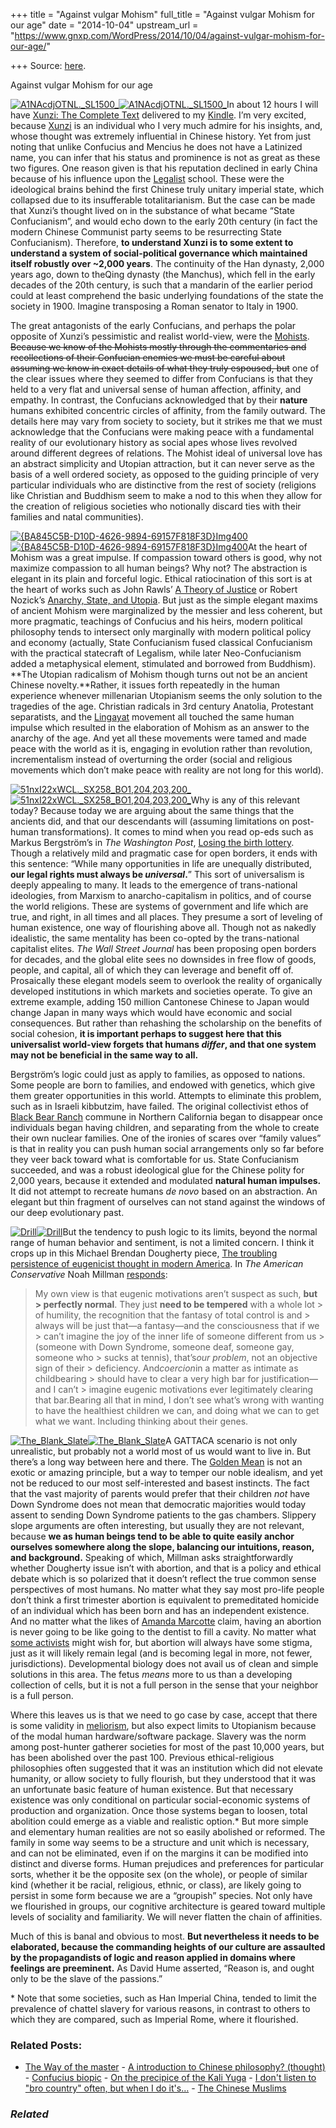 +++
title = "Against vulgar Mohism"
full_title = "Against vulgar Mohism for our age"
date = "2014-10-04"
upstream_url = "https://www.gnxp.com/WordPress/2014/10/04/against-vulgar-mohism-for-our-age/"

+++
Source: [here](https://www.gnxp.com/WordPress/2014/10/04/against-vulgar-mohism-for-our-age/).

Against vulgar Mohism for our age

[![A1NAcdjOTNL.\_SL1500\_](https://i0.wp.com/www.unz.com/wp-content/uploads/2014/10/A1NAcdjOTNL._SL1500_.jpg?resize=250%2C380)![A1NAcdjOTNL.\_SL1500\_](https://i0.wp.com/www.unz.com/wp-content/uploads/2014/10/A1NAcdjOTNL._SL1500_.jpg?resize=250%2C380)](https://www.amazon.com/exec/obidos/ASIN/B00KUCTP2M//geneexpressio-20)In about 12 hours I will have [Xunzi: The Complete Text](https://www.amazon.com/exec/obidos/ASIN/B00KUCTP2M//geneexpressio-20) delivered to my [Kindle](https://www.amazon.com/exec/obidos/ASIN/B00HCNHDN0//geneexpressio-20). I’m very excited, because [Xunzi](https://en.wikipedia.org/wiki/Xunzi) is an individual who I very much admire for his insights, and, whose thought was extremely influential in Chinese history. Yet from just noting that unlike Confucius and Mencius he does not have a Latinized name, you can infer that his status and prominence is not as great as these two figures. One reason given is that his reputation declined in early China because of his influence upon the [Legalist](https://en.wikipedia.org/wiki/Legalism_(Chinese_philosophy)) school. These were the ideological brains behind the first Chinese truly unitary imperial state, which collapsed due to its insufferable totalitarianism. But the case can be made that Xunzi’s thought lived on in the substance of what became “State Confucianism”, and would echo down to the early 20th century (in fact the modern Chinese Communist party seems to be resurrecting State Confucianism). Therefore, **to understand Xunzi is to some extent to understand a system of social-political governance which maintained itself robustly over \~2,000 years**. The continuity of the Han dynasty, 2,000 years ago, down to theQing dynasty (the Manchus), which fell in the early decades of the 20th century, is such that a mandarin of the earlier period could at least comprehend the basic underlying foundations of the state the society in 1900. Imagine transposing a Roman senator to Italy in 1900.

The great antagonists of the early Confucians, and perhaps the polar opposite of Xunzi’s pessimistic and realist world-view, were the [Mohists](https://en.wikipedia.org/wiki/Mohism). ~~Because we know of the Mohists mostly through the commentaries and recollections of their Confucian enemies we must be careful about assuming we know in exact details of what they truly espoused, but~~ one of the clear issues where they seemed to differ from Confucians is that they held to a very flat and universal sense of human affection, affinity, and empathy. In contrast, the Confucians acknowledged that by their **nature** humans exhibited concentric circles of affinity, from the family outward. The details here may vary from society to society, but it strikes me that we must acknowledge that the Confucians were making peace with a fundamental reality of our evolutionary history as social apes whose lives revolved around different degrees of relations. The Mohist ideal of universal love has an abstract simplicity and Utopian attraction, but it can never serve as the basis of a well ordered society, as opposed to the guiding principle of very particular individuals who are distinctive from the rest of society (religions like Christian and Buddhism seem to make a nod to this when they allow for the creation of religious societies who notionally discard ties with their families and natal communities).

[![{BA845C5B-D10D-4626-9894-69157F818F3D}Img400](https://i0.wp.com/www.unz.com/wp-content/uploads/2014/10/BA845C5B-D10D-4626-9894-69157F818F3DImg400.jpg?resize=300%2C400)![{BA845C5B-D10D-4626-9894-69157F818F3D}Img400](https://i0.wp.com/www.unz.com/wp-content/uploads/2014/10/BA845C5B-D10D-4626-9894-69157F818F3DImg400.jpg?resize=300%2C400)](https://www.amazon.com/exec/obidos/ASIN/B00ADP731G/geneexpressio-20)At the heart of Mohism was a great impulse. If compassion toward others is good, why not maximize compassion to all human beings? Why not? The abstraction is elegant in its plain and forceful logic. Ethical ratiocination of this sort is at the heart of works such as John Rawls’ [A Theory of Justice](https://www.amazon.com/exec/obidos/ASIN/0674017722/geneexpressio-20) or Robert Nozick’s [Anarchy, State, and Utopia](https://www.amazon.com/exec/obidos/ASIN/B00E257T5S//geneexpressio-20). But just as the simple elegant maxims of ancient Mohism were marginalized by the messier and less coherent, but more pragmatic, teachings of Confucius and his heirs, modern political philosophy tends to intersect only marginally with modern political policy and economy (actually, State Confucianism fused classical Confucianism with the practical statecraft of Legalism, while later Neo-Confucianism added a metaphysical element, stimulated and borrowed from Buddhism). **The Utopian radicalism of Mohism though turns out not be an ancient Chinese novelty.**Rather, it issues forth repeatedly in the human experience whenever millenarian Utopianism seems the only solution to the tragedies of the age. Christian radicals in 3rd century Anatolia, Protestant separatists, and the [Lingayat](https://en.wikipedia.org/wiki/History_of_Lingayatism) movement all touched the same human impulse which resulted in the elaboration of Mohism as an answer to the anarchy of the age. And yet all these movements were tamed and made peace with the world as it is, engaging in evolution rather than revolution, incrementalism instead of overturning the order (social and religious movements which don’t make peace with reality are not long for this world).

[![51nxI22xWCL.\_SX258_BO1,204,203,200\_](https://i0.wp.com/www.unz.com/wp-content/uploads/2014/10/51nxI22xWCL._SX258_BO1204203200_.jpg?resize=260%2C334)![51nxI22xWCL.\_SX258_BO1,204,203,200\_](https://i0.wp.com/www.unz.com/wp-content/uploads/2014/10/51nxI22xWCL._SX258_BO1204203200_.jpg?resize=260%2C334)](https://www.amazon.com/exec/obidos/ASIN/0674002350/geneexpressio-20)Why is any of this relevant today? Because today we are arguing about the same things that the ancients did, and that our descendants will (assuming limitations on post-human transformations). It comes to mind when you read op-eds such as Markus Bergström’s in *The Washington Post*, [Losing the birth lottery](http://www.washingtonpost.com/opinions/losing-the-birth-lottery/2014/10/03/d1806338-4a69-11e4-a046-120a8a855cca_story.html?hpid=z3). Though a relatively mild and pragmatic case for open borders, it ends with this sentence: “While many opportunities in life are unequally distributed, **our legal rights must always be *universal*.**” This sort of universalism is deeply appealing to many. It leads to the emergence of trans-national ideologies, from Marxism to anarcho-capitalism in politics, and of course the world religions. These are systems of government and life which are true, and right, in all times and all places. They presume a sort of leveling of human existence, one way of flourishing above all. Though not as nakedly idealistic, the same mentality has been co-opted by the trans-national capitalist elites. *The Wall Street Journal* has been proposing open borders for decades, and the global elite sees no downsides in free flow of goods, people, and capital, all of which they can leverage and benefit off of. Prosaically these elegant models seem to overlook the reality of organically developed institutions in which markets and societies operate. To give an extreme example, adding 150 million Cantonese Chinese to Japan would change Japan in many ways which would have economic and social consequences. But rather than rehashing the scholarship on the benefits of social cohesion, **it is important perhaps to suggest here that this universalist world-view forgets that humans *differ*, and that one system may not be beneficial in the same way to all.**

Bergström’s logic could just as apply to families, as opposed to nations. Some people are born to families, and endowed with genetics, which give them greater opportunities in this world. Attempts to eliminate this problem, such as in Israeli kibbutzim, have failed. The original collectivist ethos of [Black Bear Ranch](https://en.wikipedia.org/wiki/Black_Bear_Ranch) commune in Northern California began to disappear once individuals began having children, and separating from the whole to create their own nuclear families. One of the ironies of scares over “family values” is that in reality you can push human social arrangements only so far before they veer back toward what is comfortable for us. State Confucianism succeeded, and was a robust ideological glue for the Chinese polity for 2,000 years, because it extended and modulated **natural human impulses.** It did not attempt to recreate humans *de novo* based on an abstraction. An elegant but thin fragment of ourselves can not stand against the windows of our deep evolutionary past.

[![Drill](https://i0.wp.com/www.unz.com/wp-content/uploads/2014/10/Drill.jpg?resize=320%2C240)![Drill](https://i0.wp.com/www.unz.com/wp-content/uploads/2014/10/Drill.jpg?resize=320%2C240)](https://en.wikipedia.org/wiki/Down_syndrome#mediaviewer/File:Drill.jpg)But the tendency to push logic to its limits, beyond the normal range of human behavior and sentiment, is not a limited concern. I think it crops up in this Michael Brendan Dougherty piece, [The troubling persistence of eugenicist thought in modern America](http://theweek.com/article/index/268986/the-troubling-persistence-of-eugenicist-thought-in-modern-america). In *The American Conservative* Noah Millman [responds](http://www.theamericanconservative.com/millman/abortion-and-the-eugenics-bogeyman/):

> My own view is that eugenic motivations aren’t suspect as such, **but > perfectly normal**. They just **need to be tempered** with a whole lot > of humility, the recognition that the fantasy of total control is and > always will be just that—a fantasy—and the consciousness that if we > can’t imagine the joy of the inner life of someone different from us > (someone with Down Syndrome, someone deaf, someone gay, someone who > sucks at tennis), that’s*our problem*, not an objective sign of their > deficiency. And*coercion*in a matter as intimate as childbearing > should have to clear a very high bar for justification—and I can’t > imagine eugenic motivations ever legitimately clearing that bar.Bearing all that in mind, I don’t see what’s wrong with wanting to have the healthiest children we can, and doing what we can to get what we want. Including thinking about their genes.

[![The_Blank_Slate](https://i0.wp.com/www.unz.com/wp-content/uploads/2014/10/The_Blank_Slate1.jpg?resize=220%2C341)![The_Blank_Slate](https://i0.wp.com/www.unz.com/wp-content/uploads/2014/10/The_Blank_Slate1.jpg?resize=220%2C341)](https://www.amazon.com/exec/obidos/ASIN/0670031518/geneexpressio-20)A GATTACA scenario is not only unrealistic, but probably not a world most of us would want to live in. But there’s a long way between here and there. The [Golden Mean](https://en.wikipedia.org/wiki/Golden_mean_(philosophy)) is not an exotic or amazing principle, but a way to temper our noble idealism, and yet not be reduced to our most self-interested and basest instincts. The fact that the vast majority of parents would prefer that their children *not* have Down Syndrome does not mean that democratic majorities would today assent to sending Down Syndrome patients to the gas chambers. Slippery slope arguments are often interesting, but usually they are not relevant, because **we as human beings tend to be able to quite easily anchor ourselves somewhere along the slope, balancing our intuitions, reason, and background.** Speaking of which, Millman asks straightforwardly whether Dougherty issue isn’t with abortion, and that is a policy and ethical debate which is so polarized that it doesn’t reflect the true common sense perspectives of most humans. No matter what they say most pro-life people don’t think a first trimester abortion is equivalent to premeditated homicide of an individual which has been born and has an independent existence. And no matter what the likes of [Amanda Marcotte](http://weaselzippers.us/179866-feminist-amanda-marcotte-compares-having-an-abortion-to-getting-a-cavity-removed-calls-babies-time-sucking-monsters/) claim, having an abortion is never going to be like going to the dentist to fill a cavity. No matter what [some activists](https://www.theguardian.com/commentisfree/2014/jul/09/hillary-clinton-abortion-legal-but-rare) might wish for, but abortion will always have some stigma, just as it will likely remain legal (and is becoming legal in more, not fewer, jurisdictions). Developmental biology does not avail us of clean and simple solutions in this area. The fetus *means* more to us than a developing collection of cells, but it is not a full person in the sense that your neighbor is a full person.

Where this leaves us is that we need to go case by case, accept that there is some validity in [meliorism](https://en.wikipedia.org/wiki/Meliorism), but also expect limits to Utopianism because of the modal human hardware/software package. Slavery was the norm among post-hunter gatherer societies for most of the past 10,000 years, but has been abolished over the past 100. Previous ethical-religious philosophies often suggested that it was an institution which did not elevate humanity, or allow society to fully flourish, but they understood that it was an unfortunate basic feature of human existence. But that necessary existence was only conditional on particular social-economic systems of production and organization. Once those systems began to loosen, total abolition could emerge as a viable and realistic option.\* But more simple and elementary human realities are not so easily abolished or reformed. The family in some way seems to be a structure and unit which is necessary, and can not be eliminated, even if on the margins it can be modified into distinct and diverse forms. Human prejudices and preferences for particular sorts, whether it be the opposite sex (on the whole), or people of similar kind (whether it be racial, religious, ethnic, or class), are likely going to persist in some form because we are a “groupish” species. Not only have we flourished in groups, our cognitive architecture is geared toward multiple levels of sociality and familiarity. We will never flatten the chain of affinities.

Much of this is banal and obvious to most. **But nevertheless it needs to be elaborated, because the commanding heights of our culture are assaulted by the propagandists of logic and reason applied in domains where feelings are preeminent.** As David Hume asserted, “Reason is, and ought only to be the slave of the passions.”

\* Note that some societies, such as Han Imperial China, tended to limit the prevalence of chattel slavery for various reasons, in contrast to others to which they are compared, such as Imperial Rome, where it flourished.

### Related Posts:

- [The Way of the
  master](https://www.gnxp.com/WordPress/2007/08/02/the-way-of-the-master/) - [A introduction to Chinese philosophy?
  (thought)](https://www.gnxp.com/WordPress/2016/02/08/a-introduction-to-chinese-philosophy-thought/) - [Confucius
  biopic](https://www.gnxp.com/WordPress/2010/01/26/confucius-biopic/) - [On the precipice of the Kali
  Yuga](https://www.gnxp.com/WordPress/2017/07/25/on-the-precipice-of-the-kali-yuga/) - [I don't listen to "bro country" often, but when I do
  it's…](https://www.gnxp.com/WordPress/2015/03/20/i-dont-listen-to-bro-country-often-but-when-i-do-its-brantley-gilbert/) - [The Chinese
  Muslims](https://www.gnxp.com/WordPress/2010/05/29/the-chinese-muslims/)

### *Related*

[](https://www.addtoany.com/add_to/facebook?linkurl=https%3A%2F%2Fwww.gnxp.com%2FWordPress%2F2014%2F10%2F04%2Fagainst-vulgar-mohism-for-our-age%2F&linkname=Against%20vulgar%20Mohism%20for%20our%20age "Facebook")[](https://www.addtoany.com/add_to/twitter?linkurl=https%3A%2F%2Fwww.gnxp.com%2FWordPress%2F2014%2F10%2F04%2Fagainst-vulgar-mohism-for-our-age%2F&linkname=Against%20vulgar%20Mohism%20for%20our%20age "Twitter")[](https://www.addtoany.com/add_to/email?linkurl=https%3A%2F%2Fwww.gnxp.com%2FWordPress%2F2014%2F10%2F04%2Fagainst-vulgar-mohism-for-our-age%2F&linkname=Against%20vulgar%20Mohism%20for%20our%20age "Email")[](https://www.addtoany.com/share)
